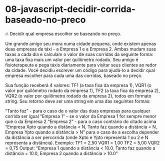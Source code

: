 # 08-javascript-decidir-corrida-baseado-no-preco

:fire: Decidir qual empresa escolher se baseando no preço.

Um grande amigo seu mora numa cidade pequena, onde existem apenas duas empresas de táxi - a Empresa 1 e a Empresa 2. Ambas mudam suas taxas a cada dia e calculam o valor de suas corridas da seguinte forma: uma taxa fixa mais um valor por quilômetro rodado.
Seu amigo é fisioterapeuta e pega táxis diariamente para visitar seus clientes ao redor da cidade. Você decidiu escrever um código para ajudá-lo a decidir qual empresa escolher para cada uma das corridas, baseado no preço.

Sua função receberá 4 valores: TF1 (a taxa fixa da empresa 1), VQR1 (o valor por quilômetro rodado da empresa 1), TF2 (a taxa fixa da empresa 2), VQR2 (o valor por quilômetro rodado da empresa 2), todos em formato string. Seu retorno deve ser uma string em uma das seguintes formas:

“Tanto faz” - para o caso de o valor das duas empresas para qualquer corrida ser igual
“Empresa 1” - se o valor da Empresa 1 for sempre menor que o da Empresa 2
“Empresa 2” - para o caso contrário do citado acima
“Empresa Xpto quando a distância < N, Tanto faz quando a distância = N, Empresa Ypto quando a distância > N” para o caso de a escolha depender da distância a ser percorrida (onde Xpto e Ypto representa 1 ou 2 e N representa a distância).
Exemplo:
TF1 = 2,50
VQR1 = 1,00
TF2 = 5,00
VQR2 = 0,75
Output:
“Empresa 1 quando a distância < 10.0, Tanto faz quando a distância = 10.0, Empresa 2 quando a distância > 10.0”
